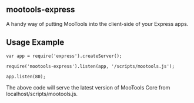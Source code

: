 mootools-express
--------------------------

A handy way of putting MooTools into the client-side of your Express apps.

## Usage Example

	var app = require('express').createServer();

	require('mootools-express').listen(app, '/scripts/mootools.js');

	app.listen(80);

The above code will serve the latest version of MooTools Core from localhost/scripts/mootools.js.